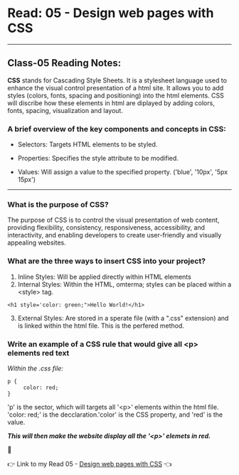 # Read: 05 - Design web pages with CSS

---

## Class-05 Reading Notes:

**CSS** stands for Cascading Style Sheets.  It is a stylesheet language used to enhance the visual control presentation of a html site.  It allows you to add styles (colors, fonts, spacing and positioning) into the html elements. CSS will discribe how these elements in html are diplayed by adding colors, fonts, spacing, visualization and layout.  


### A brief overview of the key components and concepts in CSS:

- Selectors: Targets HTML elements to be styled. 

- Properties: Specifies the style attribute to be modified.  

- Values: Will assign a value to the specified property. (\'blue\', \'10px\', \'5px 15px\')

---

### What is the purpose of CSS?

The purpose of CSS is to control the visual presentation of web content, providing flexibility, consistency, responsiveness, accessibility, and interactivity, and enabling developers to create user-friendly and visually appealing websites. 



### What are the three ways to insert CSS into your project?

1. Inline Styles: Will be applied directly within HTML elements
1. Internal Styles: Within the HTML, omterma; styles can be placed within a \<style> tag.

`<h1 style='color: green;">Hello World!</h1>`

3. External Styles: Are stored in a sperate file (with a \".css\" extension) and is linked within the html file. This is the perfered method.  

### Write an example of a CSS rule that would give all \<p> elements red text

*Within the .css file:*

```
p {
     color: red;
}
```

\'p\' is the sector, which will targets all \'\<p>\' elements within the html file. \'color: red;\' is the decclaration.\'color\' is the CSS property, and \'red\' is the value.



***This will then make the website display all the \'\<p>\' elemets in red.***


:wave:

:point_right: Link to my Read 05 - [Design web pages with CSS](https://brettf5.github.io/reading-notes/code102/class-05) :point_left: